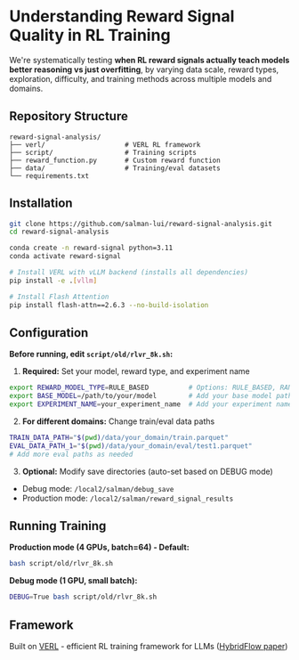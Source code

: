 # Understanding Reward Signal Quality in RL Training

We're systematically testing **when RL reward signals actually teach models better reasoning vs just overfitting**, by varying data scale, reward types, exploration, difficulty, and training methods across multiple models and domains.

## Repository Structure

```
reward-signal-analysis/
├── verl/                    # VERL RL framework
├── script/                  # Training scripts
├── reward_function.py       # Custom reward function
├── data/                    # Training/eval datasets
└── requirements.txt
```

## Installation

```bash
git clone https://github.com/salman-lui/reward-signal-analysis.git
cd reward-signal-analysis

conda create -n reward-signal python=3.11
conda activate reward-signal

# Install VERL with vLLM backend (installs all dependencies)
pip install -e .[vllm]

# Install Flash Attention
pip install flash-attn==2.6.3 --no-build-isolation
```

## Configuration

**Before running, edit `script/old/rlvr_8k.sh`:**

1. **Required:** Set your model, reward type, and experiment name
```bash
export REWARD_MODEL_TYPE=RULE_BASED          # Options: RULE_BASED, RANDOM_REWARD
export BASE_MODEL=/path/to/your/model        # Add your base model path
export EXPERIMENT_NAME=your_experiment_name  # Add your experiment name
```

2. **For different domains:** Change train/eval data paths
```bash
TRAIN_DATA_PATH="$(pwd)/data/your_domain/train.parquet"
EVAL_DATA_PATH_1="$(pwd)/data/your_domain/eval/test1.parquet"
# Add more eval paths as needed
```

3. **Optional:** Modify save directories (auto-set based on DEBUG mode)
- Debug mode: `/local2/salman/debug_save`
- Production mode: `/local2/salman/reward_signal_results`

## Running Training

**Production mode (4 GPUs, batch=64) - Default:**
```bash
bash script/old/rlvr_8k.sh
```

**Debug mode (1 GPU, small batch):**
```bash
DEBUG=True bash script/old/rlvr_8k.sh
```

## Framework

Built on [VERL](https://github.com/volcengine/verl) - efficient RL training framework for LLMs ([HybridFlow paper](https://arxiv.org/abs/2409.19256v2))